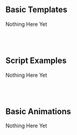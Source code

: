 ## Basic Templates

Nothing Here Yet

<br><br/>

## Script Examples

Nothing Here Yet

<br><br/>

## Basic Animations

Nothing Here Yet